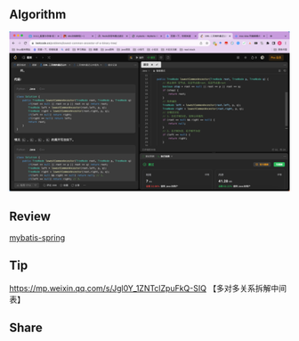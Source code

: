 ## Algorithm

![算法](../../../images/temp/sisyphus-2023-09-23-lc.png)

## Review

[mybatis-spring](http://mybatis.org/spring/transactions.html)

## Tip
https://mp.weixin.qq.com/s/Jgl0Y_1ZNTclZpuFkQ-SIQ 【多对多关系拆解中间表】

## Share
